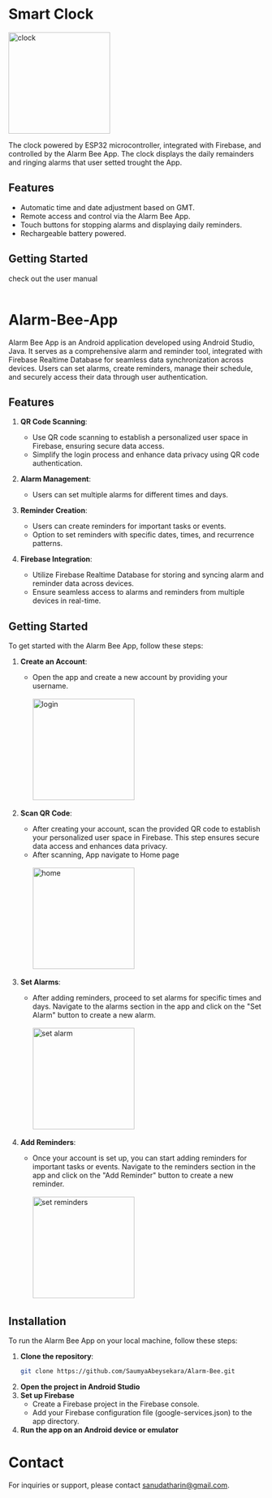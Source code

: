 # Smart Clock 
<img src="images/iot clock.png" alt="clock" width="200" >


<p>The clock powered by ESP32 microcontroller, integrated with Firebase, and controlled by the Alarm Bee App. The clock displays the daily remainders and ringing alarms that user setted trought the App.</p>

## Features
- Automatic time and date adjustment based on GMT.
- Remote access and control via the Alarm Bee App.
- Touch buttons for stopping alarms and displaying daily reminders.
- Rechargeable battery powered.

## Getting Started 
check out the user manual 
<br />
<br />


# Alarm-Bee-App
Alarm Bee App is an Android application developed using Android Studio, Java. It serves as a comprehensive alarm and reminder tool, integrated with Firebase Realtime Database for seamless data synchronization across devices. Users can set alarms, create reminders, manage their schedule, and securely access their data through user authentication.

## Features
1. **QR Code Scanning**:
   - Use QR code scanning to establish a personalized user space in Firebase, ensuring secure data access.
   - Simplify the login process and enhance data privacy using QR code authentication.

2. **Alarm Management**:
   - Users can set multiple alarms for different times and days.
     
3. **Reminder Creation**:
   - Users can create reminders for important tasks or events.
   - Option to set reminders with specific dates, times, and recurrence patterns.
  
4. **Firebase Integration**:
   - Utilize Firebase Realtime Database for storing and syncing alarm and reminder data across devices.
   - Ensure seamless access to alarms and reminders from multiple devices in real-time.



## Getting Started

To get started with the Alarm Bee App, follow these steps:

1. **Create an Account**:
   - Open the app and create a new account by providing your username.
        <br />
         <br />
        <img src="images/login.jpeg" alt="login" width="200" >&nbsp;&nbsp;&nbsp;
  
     

2. **Scan QR Code**:
   - After creating your account, scan the provided QR code to establish your personalized user space in Firebase. This step ensures secure data access and enhances data privacy.
   - After scanning, App navigate to Home page
       <br />
        <br />
       <img src="images/home.jpeg" alt="home" width="200" >&nbsp;&nbsp;&nbsp;

3. **Set Alarms**:
   - After adding reminders, proceed to set alarms for specific times and days. Navigate to the alarms section in the app and click on the "Set Alarm" button to create a new alarm.
        <br />
         <br />
        <img src="images/alarm.jpeg" alt="set alarm" width="200" >&nbsp;&nbsp;&nbsp;

4. **Add Reminders**:
   - Once your account is set up, you can start adding reminders for important tasks or events. Navigate to the reminders section in the app and click on the "Add Reminder" button to create a new reminder.
        <br />
         <br />
        <img src="images/reminders.jpeg" alt="set reminders" width="200">

## Installation

To run the Alarm Bee App on your local machine, follow these steps:

1. **Clone the repository**:
   ```bash
   git clone https://github.com/SaumyaAbeysekara/Alarm-Bee.git
2. **Open the project in Android Studio**
3. **Set up Firebase**
   - Create a Firebase project in the Firebase console.
   - Add your Firebase configuration file (google-services.json) to the app directory.
4. **Run the app on an Android device or emulator**
   
# Contact 
For inquiries or support, please contact [sanudatharin@gmail.com](mailto:your@email.com).
